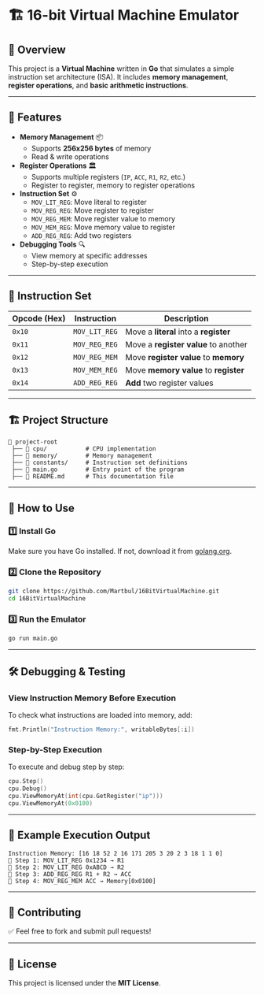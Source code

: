 # 🏗️ 16-bit Virtual Machine Emulator

## 📌 Overview
This project is a **Virtual Machine** written in **Go** that simulates a simple instruction set architecture (ISA). It includes **memory management**, **register operations**, and **basic arithmetic instructions**.

---

## 🚀 Features
- **Memory Management** 📦
  - Supports **256x256 bytes** of memory
  - Read & write operations
- **Register Operations** 🏛️
  - Supports multiple registers (`IP`, `ACC`, `R1`, `R2`, etc.)
  - Register to register, memory to register operations
- **Instruction Set** ⚙️
  - `MOV_LIT_REG`: Move literal to register
  - `MOV_REG_REG`: Move register to register
  - `MOV_REG_MEM`: Move register value to memory
  - `MOV_MEM_REG`: Move memory value to register
  - `ADD_REG_REG`: Add two registers
- **Debugging Tools** 🔍
  - View memory at specific addresses
  - Step-by-step execution

---

## 📜 Instruction Set

| Opcode (Hex) | Instruction     | Description                            |
|-------------|----------------|----------------------------------------|
| `0x10`      | `MOV_LIT_REG`   | Move a **literal** into a **register** |
| `0x11`      | `MOV_REG_REG`   | Move a **register value** to another  |
| `0x12`      | `MOV_REG_MEM`   | Move **register value** to **memory** |
| `0x13`      | `MOV_MEM_REG`   | Move **memory value** to **register** |
| `0x14`      | `ADD_REG_REG`   | **Add** two register values           |

---

## 🏗️ Project Structure
```
📂 project-root
 ├── 📂 cpu/           # CPU implementation
 ├── 📂 memory/        # Memory management
 ├── 📂 constants/     # Instruction set definitions
 ├── 📜 main.go        # Entry point of the program
 ├── 📜 README.md      # This documentation file
```

---

## 🔧 How to Use

### 1️⃣ **Install Go**
Make sure you have Go installed. If not, download it from [golang.org](https://golang.org/dl/).

### 2️⃣ **Clone the Repository**
```sh
git clone https://github.com/Martbul/16BitVirtualMachine.git
cd 16BitVirtualMachine
```

### 3️⃣ **Run the Emulator**
```sh
go run main.go
```

---

## 🛠️ Debugging & Testing

### **View Instruction Memory Before Execution**
To check what instructions are loaded into memory, add:
```go
fmt.Println("Instruction Memory:", writableBytes[:i])
```

### **Step-by-Step Execution**
To execute and debug step by step:
```go
cpu.Step()
cpu.Debug()
cpu.ViewMemoryAt(int(cpu.GetRegister("ip")))
cpu.ViewMemoryAt(0x0100)
```

---

## 🎯 Example Execution Output
```
Instruction Memory: [16 18 52 2 16 171 205 3 20 2 3 18 1 1 0]
🔹 Step 1: MOV_LIT_REG 0x1234 → R1
🔹 Step 2: MOV_LIT_REG 0xABCD → R2
🔹 Step 3: ADD_REG_REG R1 + R2 → ACC
🔹 Step 4: MOV_REG_MEM ACC → Memory[0x0100]
```

---

## 🤝 Contributing
✅ Feel free to fork and submit pull requests!

---

## 📝 License
This project is licensed under the **MIT License**.


